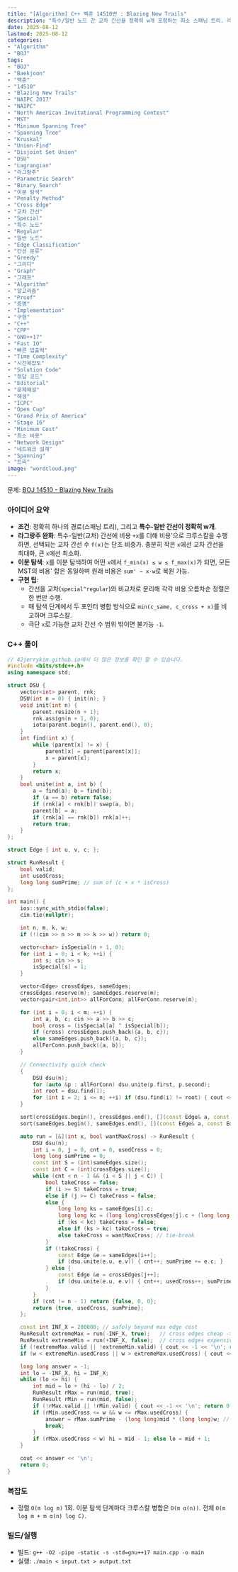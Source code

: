 ```yaml
---
title: "[Algorithm] C++ 백준 14510번 : Blazing New Trails"
description: "특수/일반 노드 간 교차 간선을 정확히 w개 포함하는 최소 스패닝 트리. 라그랑주 가중치로 교차 간선에 x를 더해 크루스칼을 돌리고, 이분 탐색으로 w를 맞춘 뒤 비용'에서 x·w를 빼 원래 최소 비용을 복원한다. 정렬 1회, 탐색 중 두 포인터 병합으로 빠르게 처리."
date: 2025-08-12
lastmod: 2025-08-12
categories:
- "Algorithm"
- "BOJ"
tags:
- "BOJ"
- "Baekjoon"
- "백준"
- "14510"
- "Blazing New Trails"
- "NAIPC 2017"
- "NAIPC"
- "North American Invitational Programming Contest"
- "MST"
- "Minimum Spanning Tree"
- "Spanning Tree"
- "Kruskal"
- "Union-Find"
- "Disjoint Set Union"
- "DSU"
- "Lagrangian"
- "라그랑주"
- "Parametric Search"
- "Binary Search"
- "이분 탐색"
- "Penalty Method"
- "Cross Edge"
- "교차 간선"
- "Special"
- "특수 노드"
- "Regular"
- "일반 노드"
- "Edge Classification"
- "간선 분류"
- "Greedy"
- "그리디"
- "Graph"
- "그래프"
- "Algorithm"
- "알고리즘"
- "Proof"
- "증명"
- "Implementation"
- "구현"
- "C++"
- "CPP"
- "GNU++17"
- "Fast IO"
- "빠른 입출력"
- "Time Complexity"
- "시간복잡도"
- "Solution Code"
- "정답 코드"
- "Editorial"
- "문제해설"
- "해설"
- "ICPC"
- "Open Cup"
- "Grand Prix of America"
- "Stage 16"
- "Minimum Cost"
- "최소 비용"
- "Network Design"
- "네트워크 설계"
- "Spanning"
- "트리"
image: "wordcloud.png"
---
```


문제: [BOJ 14510 - Blazing New Trails](https://www.acmicpc.net/problem/14510)

### 아이디어 요약
- **조건**: 정확히 하나의 경로(스패닝 트리), 그리고 **특수-일반 간선이 정확히 w개**.
- **라그랑주 완화**: 특수-일반(교차) 간선에 비용 `+x`를 더해 비용'으로 크루스칼을 수행하면, 선택되는 교차 간선 수 `f(x)`는 단조 비증가. 충분히 작은 `x`에선 교차 간선을 최대화, 큰 `x`에선 최소화.
- **이분 탐색**: `x`를 이분 탐색하여 어떤 `x`에서 `f_min(x) ≤ w ≤ f_max(x)`가 되면, 모든 MST의 비용' 합은 동일하며 원래 비용은 `sum' − x·w`로 복원 가능.
- **구현 팁**:
  - 간선을 교차(`special^regular`)와 비교차로 분리해 각각 비용 오름차순 정렬은 한 번만 수행.
  - 매 탐색 단계에서 두 포인터 병합 방식으로 `min(c_same, c_cross + x)`를 비교하며 크루스칼.
  - 극단 `x`로 가능한 교차 간선 수 범위 밖이면 불가능 `-1`.

### C++ 풀이

```cpp
// 42jerrykim.github.io에서 더 많은 정보를 확인 할 수 있습니다.
#include <bits/stdc++.h>
using namespace std;

struct DSU {
    vector<int> parent, rnk;
    DSU(int n = 0) { init(n); }
    void init(int n) {
        parent.resize(n + 1);
        rnk.assign(n + 1, 0);
        iota(parent.begin(), parent.end(), 0);
    }
    int find(int x) {
        while (parent[x] != x) {
            parent[x] = parent[parent[x]];
            x = parent[x];
        }
        return x;
    }
    bool unite(int a, int b) {
        a = find(a); b = find(b);
        if (a == b) return false;
        if (rnk[a] < rnk[b]) swap(a, b);
        parent[b] = a;
        if (rnk[a] == rnk[b]) rnk[a]++;
        return true;
    }
};

struct Edge { int u, v, c; };

struct RunResult {
    bool valid;
    int usedCross;
    long long sumPrime; // sum of (c + x * isCross)
};

int main() {
    ios::sync_with_stdio(false);
    cin.tie(nullptr);

    int n, m, k, w;
    if (!(cin >> n >> m >> k >> w)) return 0;

    vector<char> isSpecial(n + 1, 0);
    for (int i = 0; i < k; ++i) {
        int s; cin >> s;
        isSpecial[s] = 1;
    }

    vector<Edge> crossEdges, sameEdges;
    crossEdges.reserve(m); sameEdges.reserve(m);
    vector<pair<int,int>> allForConn; allForConn.reserve(m);

    for (int i = 0; i < m; ++i) {
        int a, b, c; cin >> a >> b >> c;
        bool cross = (isSpecial[a] ^ isSpecial[b]);
        if (cross) crossEdges.push_back({a, b, c});
        else sameEdges.push_back({a, b, c});
        allForConn.push_back({a, b});
    }

    // Connectivity quick check
    {
        DSU dsu(n);
        for (auto &p : allForConn) dsu.unite(p.first, p.second);
        int root = dsu.find(1);
        for (int i = 2; i <= n; ++i) if (dsu.find(i) != root) { cout << -1 << '\n'; return 0; }
    }

    sort(crossEdges.begin(), crossEdges.end(), [](const Edge& a, const Edge& b){ return a.c < b.c; });
    sort(sameEdges.begin(), sameEdges.end(), [](const Edge& a, const Edge& b){ return a.c < b.c; });

    auto run = [&](int x, bool wantMaxCross) -> RunResult {
        DSU dsu(n);
        int i = 0, j = 0, cnt = 0, usedCross = 0;
        long long sumPrime = 0;
        const int S = (int)sameEdges.size();
        const int C = (int)crossEdges.size();
        while (cnt < n - 1 && (i < S || j < C)) {
            bool takeCross = false;
            if (i >= S) takeCross = true;
            else if (j >= C) takeCross = false;
            else {
                long long ks = sameEdges[i].c;
                long long kc = (long long)crossEdges[j].c + (long long)x;
                if (ks < kc) takeCross = false;
                else if (ks > kc) takeCross = true;
                else takeCross = wantMaxCross; // tie-break
            }
            if (!takeCross) {
                const Edge &e = sameEdges[i++];
                if (dsu.unite(e.u, e.v)) { cnt++; sumPrime += e.c; }
            } else {
                const Edge &e = crossEdges[j++];
                if (dsu.unite(e.u, e.v)) { cnt++; usedCross++; sumPrime += (long long)e.c + (long long)x; }
            }
        }
        if (cnt != n - 1) return {false, 0, 0};
        return {true, usedCross, sumPrime};
    };

    const int INF_X = 200000; // safely beyond max edge cost
    RunResult extremeMax = run(-INF_X, true);   // cross edges cheap -> maximize cross count
    RunResult extremeMin = run(+INF_X, false);  // cross edges expensive -> minimize cross count
    if (!extremeMax.valid || !extremeMin.valid) { cout << -1 << '\n'; return 0; }
    if (w < extremeMin.usedCross || w > extremeMax.usedCross) { cout << -1 << '\n'; return 0; }

    long long answer = -1;
    int lo = -INF_X, hi = INF_X;
    while (lo <= hi) {
        int mid = lo + (hi - lo) / 2;
        RunResult rMax = run(mid, true);
        RunResult rMin = run(mid, false);
        if (!rMax.valid || !rMin.valid) { cout << -1 << '\n'; return 0; }
        if (rMin.usedCross <= w && w <= rMax.usedCross) {
            answer = rMax.sumPrime - (long long)mid * (long long)w; // any MST' works
            break;
        }
        if (rMax.usedCross < w) hi = mid - 1; else lo = mid + 1;
    }

    cout << answer << '\n';
    return 0;
}
```

### 복잡도
- 정렬 `O(m log m)` 1회. 이분 탐색 단계마다 크루스칼 병합은 `O(m α(n))`. 전체 `O(m log m + m α(n) log C)`.

### 빌드/실행
- 빌드: `g++ -O2 -pipe -static -s -std=gnu++17 main.cpp -o main`
- 실행: `./main < input.txt > output.txt`



